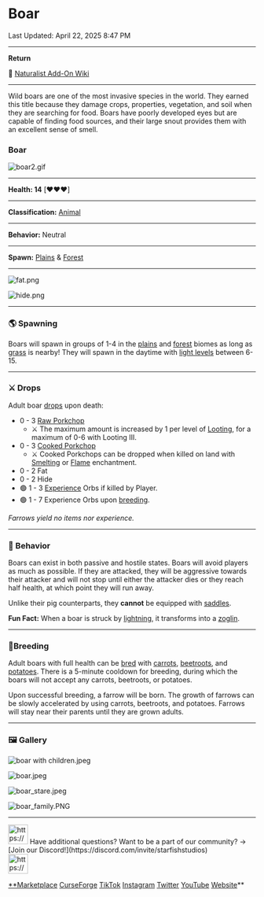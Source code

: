 # Boar

Last Updated: April 22, 2025 8:47 PM

---

**Return**

🐻 [Naturalist Add-On Wiki](https://www.notion.so/1a7a9a61c3f1800c8e32e893d6e7f430?pvs=21)

---

Wild boars are one of the most invasive species in the world. They earned this title because they damage crops, properties, vegetation, and soil when they are searching for food. Boars have poorly developed eyes but are capable of finding food sources, and their large snout provides them with an excellent sense of smell. 

<aside>

### **Boar**

![boar2.gif](Boar%201dd816019a9f811e8d97fde93124aa43/boar2.gif)

---

**Health: 14** [♥️♥️♥️]

---

**Classification:** [Animal](https://minecraft.fandom.com/wiki/Animal)

---

**Behavior:** Neutral

---

**Spawn:** [Plains](https://minecraft.wiki/w/Plains) & [Forest](https://minecraft.wiki/w/Forest)

---

![fat.png](Boar%201dd816019a9f811e8d97fde93124aa43/fat.png)

![hide.png](Boar%201dd816019a9f811e8d97fde93124aa43/hide.png)

</aside>

---

### 🌎 Spawning

Boars will spawn in groups of 1-4 in the [plains](https://minecraft.wiki/w/Plains) and [forest](https://minecraft.wiki/w/Forest) biomes as long as [grass](https://minecraft.fandom.com/wiki/Grass_Block) is nearby! They will spawn in the daytime with [light levels](https://minecraft.fandom.com/wiki/Light) between 6-15.

---

### ⚔️ Drops

Adult boar [drops](https://minecraft.fandom.com/wiki/Drops) upon death:

- 0 - 3 [Raw Porkchop](https://minecraft.wiki/w/Raw_Porkchop)
    - ⚔️ The maximum amount is increased by 1 per level of [Looting](https://minecraft.fandom.com/wiki/Looting), for a maximum of 0-6 with Looting III.
- 0 - 3 [Cooked Porkchop](https://minecraft.wiki/w/Cooked_Porkchop)
    - ⚔️ Cooked Porkchops can be dropped when killed on land with [Smelting](https://minecraft.fandom.com/wiki/Fire_Aspect) or [Flame](https://minecraft.fandom.com/wiki/Flame) enchantment.
- 0 - 2 Fat
- 0 - 2 Hide
- 🟢 1 - 3 [Experience](https://minecraft.fandom.com/wiki/Experience) Orbs if killed by Player.
- 🟢 1 - 7 Experience Orbs upon [breeding](https://minecraft.fandom.com/wiki/Breeding).

*Farrows yield no items nor experience.*

---

### 🧠 Behavior

Boars can exist in both passive and hostile states. Boars will avoid players as much as possible. If they are attacked, they will be aggressive towards their attacker and will not stop until either the attacker dies or they reach half health, at which point they will run away.

Unlike their pig counterparts, they **cannot** be equipped with [saddles](https://minecraft.fandom.com/wiki/Saddle).

**Fun Fact:** When a boar is struck by [lightning](https://minecraft.fandom.com/wiki/Lightning), it transforms into a [zoglin](https://minecraft.fandom.com/wiki/Zoglin).

---

### 🥚Breeding

Adult boars with full health can be [bred](https://minecraft.fandom.com/wiki/Breeding) with [carrots](https://minecraft.wiki/w/Carrot), [beetroots](https://minecraft.wiki/w/Beetroot), and [potatoes](https://minecraft.wiki/w/Potato). There is a 5-minute cooldown for breeding, during which the boars will not accept any carrots, beetroots, or potatoes.

Upon successful breeding, a farrow will be born. The growth of farrows can be slowly accelerated by using carrots, beetroots, and potatoes. Farrows will stay near their parents until they are grown adults.

---

### 🖼️ Gallery

![boar with children.jpeg](Boar%201dd816019a9f811e8d97fde93124aa43/boar_with_children.jpeg)

![boar.jpeg](Boar%201dd816019a9f811e8d97fde93124aa43/boar.jpeg)

![boar_stare.jpeg](Boar%201dd816019a9f811e8d97fde93124aa43/boar_stare.jpeg)

![boar_family.PNG](Boar%201dd816019a9f811e8d97fde93124aa43/boar_family.png)

---

<aside>
<img src="https://www.notion.so/icons/headset_red.svg" alt="https://www.notion.so/icons/headset_red.svg" width="40px" /> Have additional questions? Want to be a part of our community? → [Join our Discord!](https://discord.com/invite/starfishstudios)

</aside>

<aside>
<img src="https://www.notion.so/icons/star_red.svg" alt="https://www.notion.so/icons/star_red.svg" width="40px" />

[**Marketplace](https://www.minecraft.net/en-us/marketplace/creator?name=Starfish%20Studios)      [CurseForge](https://www.curseforge.com/members/starfish_studios/projects)      [TikTok](https://www.tiktok.com/@starfishstudios)      [Instagram](https://www.instagram.com/starfishstudiosinc/)      [Twitter](https://twitter.com/starfishstudios)      [YouTube](https://www.youtube.com/@starfishstudios)      [Website](https://starfish-studios.com/)**

</aside>